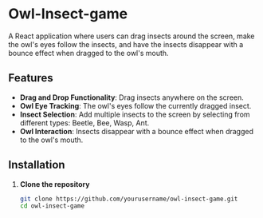 ﻿# Owl-Insect-game


A React application where users can drag insects around the screen, make the owl's eyes follow the insects, and have the insects disappear with a bounce effect when dragged to the owl's mouth.

## Features

- **Drag and Drop Functionality**: Drag insects anywhere on the screen.
- **Owl Eye Tracking**: The owl's eyes follow the currently dragged insect.
- **Insect Selection**: Add multiple insects to the screen by selecting from different types: Beetle, Bee, Wasp, Ant.
- **Owl Interaction**: Insects disappear with a bounce effect when dragged to the owl's mouth.

## Installation

1. **Clone the repository**

   ```bash
   git clone https://github.com/yourusername/owl-insect-game.git
   cd owl-insect-game


